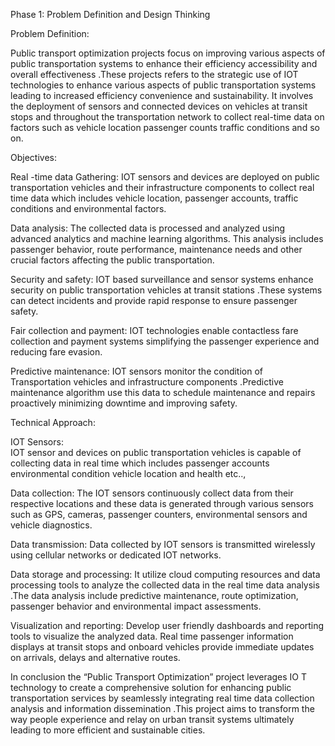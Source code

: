 
 Phase 1: Problem Definition and Design Thinking 


Problem Definition: 

Public transport optimization projects focus on improving various aspects of public transportation systems to enhance their efficiency accessibility and overall effectiveness .These projects refers to the strategic use of IOT technologies to enhance various aspects of public transportation systems leading to increased efficiency convenience and sustainability. It involves the deployment of sensors and connected devices on vehicles at transit stops and throughout the transportation network to collect real-time data on factors such as vehicle location passenger counts traffic conditions and so on.

Objectives:

Real -time data Gathering:
IOT sensors and devices are deployed on public transportation vehicles and their infrastructure components to collect real time data which includes vehicle location, passenger accounts, traffic conditions and environmental factors.

Data analysis: 
The collected data is processed and analyzed using advanced analytics and machine learning algorithms. This analysis includes passenger behavior, route performance, maintenance needs and other crucial factors affecting the public transportation. 

Security and safety:
 IOT based surveillance and sensor systems enhance security on public transportation vehicles at transit stations .These systems can detect incidents and provide rapid response to ensure passenger safety.

Fair collection and payment:
 IOT technologies enable contactless fare collection and payment systems simplifying the passenger experience and reducing fare evasion.


 Predictive maintenance:
 IOT sensors monitor the condition of Transportation vehicles and infrastructure components .Predictive maintenance algorithm use this data to schedule maintenance and repairs proactively minimizing downtime and improving safety.

Technical Approach:

IOT Sensors:  
IOT sensor and devices on public transportation vehicles is capable of collecting data in real time which includes passenger accounts environmental condition vehicle location and health etc..,

Data collection:
The IOT sensors continuously collect data from their respective locations and these data is generated through various sensors such as GPS, cameras, passenger counters, environmental sensors and vehicle diagnostics.

Data transmission:
Data collected by IOT sensors is transmitted wirelessly using cellular networks or dedicated IOT networks.

Data storage and processing:
It utilize cloud computing resources and data processing tools to analyze the collected data in the real time data analysis .The data analysis include predictive maintenance, route optimization, passenger behavior and environmental impact assessments.

Visualization and reporting:
Develop user friendly dashboards and reporting tools to visualize the analyzed data. Real time passenger information displays at transit stops and onboard vehicles provide immediate updates on arrivals, delays and alternative routes.

In conclusion the “Public Transport Optimization” project leverages IO T technology to create a comprehensive solution for enhancing public transportation services by seamlessly integrating real time data collection analysis and information dissemination .This project aims to transform the way people experience and relay on urban transit systems ultimately leading to more efficient and sustainable cities.
